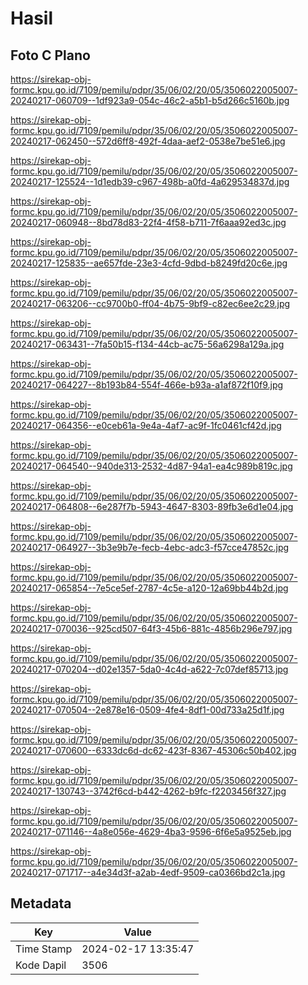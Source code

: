 # Hasil

## Foto C Plano

https://sirekap-obj-formc.kpu.go.id/7109/pemilu/pdpr/35/06/02/20/05/3506022005007-20240217-060709--1df923a9-054c-46c2-a5b1-b5d266c5160b.jpg

https://sirekap-obj-formc.kpu.go.id/7109/pemilu/pdpr/35/06/02/20/05/3506022005007-20240217-062450--572d6ff8-492f-4daa-aef2-0538e7be51e6.jpg

https://sirekap-obj-formc.kpu.go.id/7109/pemilu/pdpr/35/06/02/20/05/3506022005007-20240217-125524--1d1edb39-c967-498b-a0fd-4a629534837d.jpg

https://sirekap-obj-formc.kpu.go.id/7109/pemilu/pdpr/35/06/02/20/05/3506022005007-20240217-060948--8bd78d83-22f4-4f58-b711-7f6aaa92ed3c.jpg

https://sirekap-obj-formc.kpu.go.id/7109/pemilu/pdpr/35/06/02/20/05/3506022005007-20240217-125835--ae657fde-23e3-4cfd-9dbd-b8249fd20c6e.jpg

https://sirekap-obj-formc.kpu.go.id/7109/pemilu/pdpr/35/06/02/20/05/3506022005007-20240217-063206--cc9700b0-ff04-4b75-9bf9-c82ec6ee2c29.jpg

https://sirekap-obj-formc.kpu.go.id/7109/pemilu/pdpr/35/06/02/20/05/3506022005007-20240217-063431--7fa50b15-f134-44cb-ac75-56a6298a129a.jpg

https://sirekap-obj-formc.kpu.go.id/7109/pemilu/pdpr/35/06/02/20/05/3506022005007-20240217-064227--8b193b84-554f-466e-b93a-a1af872f10f9.jpg

https://sirekap-obj-formc.kpu.go.id/7109/pemilu/pdpr/35/06/02/20/05/3506022005007-20240217-064356--e0ceb61a-9e4a-4af7-ac9f-1fc0461cf42d.jpg

https://sirekap-obj-formc.kpu.go.id/7109/pemilu/pdpr/35/06/02/20/05/3506022005007-20240217-064540--940de313-2532-4d87-94a1-ea4c989b819c.jpg

https://sirekap-obj-formc.kpu.go.id/7109/pemilu/pdpr/35/06/02/20/05/3506022005007-20240217-064808--6e287f7b-5943-4647-8303-89fb3e6d1e04.jpg

https://sirekap-obj-formc.kpu.go.id/7109/pemilu/pdpr/35/06/02/20/05/3506022005007-20240217-064927--3b3e9b7e-fecb-4ebc-adc3-f57cce47852c.jpg

https://sirekap-obj-formc.kpu.go.id/7109/pemilu/pdpr/35/06/02/20/05/3506022005007-20240217-065854--7e5ce5ef-2787-4c5e-a120-12a69bb44b2d.jpg

https://sirekap-obj-formc.kpu.go.id/7109/pemilu/pdpr/35/06/02/20/05/3506022005007-20240217-070036--925cd507-64f3-45b6-881c-4856b296e797.jpg

https://sirekap-obj-formc.kpu.go.id/7109/pemilu/pdpr/35/06/02/20/05/3506022005007-20240217-070204--d02e1357-5da0-4c4d-a622-7c07def85713.jpg

https://sirekap-obj-formc.kpu.go.id/7109/pemilu/pdpr/35/06/02/20/05/3506022005007-20240217-070504--2e878e16-0509-4fe4-8df1-00d733a25d1f.jpg

https://sirekap-obj-formc.kpu.go.id/7109/pemilu/pdpr/35/06/02/20/05/3506022005007-20240217-070600--6333dc6d-dc62-423f-8367-45306c50b402.jpg

https://sirekap-obj-formc.kpu.go.id/7109/pemilu/pdpr/35/06/02/20/05/3506022005007-20240217-130743--3742f6cd-b442-4262-b9fc-f2203456f327.jpg

https://sirekap-obj-formc.kpu.go.id/7109/pemilu/pdpr/35/06/02/20/05/3506022005007-20240217-071146--4a8e056e-4629-4ba3-9596-6f6e5a9525eb.jpg

https://sirekap-obj-formc.kpu.go.id/7109/pemilu/pdpr/35/06/02/20/05/3506022005007-20240217-071717--a4e34d3f-a2ab-4edf-9509-ca0366bd2c1a.jpg


## Metadata

| Key        | Value               |
| ---------- | ------------------- |
| Time Stamp | 2024-02-17 13:35:47 |
| Kode Dapil | 3506                |




